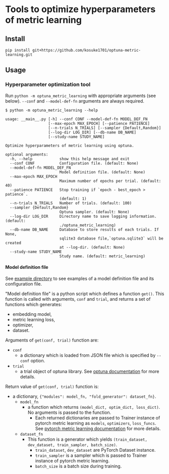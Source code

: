 # Tools to optimize hyperparameters of metric learning

## Install

```
pip install git+https://github.com/kosuke1701/optuna-metric-learning.git
```

## Usage
### Hyperparameter optimization tool

Run `python -m optuna_metric_learning` with appropriate arguments (see below).
`--conf` and `--model-def-fn` arguments are always required.

```
$ python -m optuna_metric_learning --help

usage: __main__.py [-h] --conf CONF --model-def-fn MODEL_DEF_FN
                   [--max-epoch MAX_EPOCH] [--patience PATIENCE]
                   [--n-trials N_TRIALS] [--sampler {Default,Random}]
                   [--log-dir LOG_DIR] [--db-name DB_NAME]
                   [--study-name STUDY_NAME]

Optimize hyperparameters of metric learning using optuna.

optional arguments:
  -h, --help            show this help message and exit
  --conf CONF           Configuration file. (default: None)
  --model-def-fn MODEL_DEF_FN
                        Model definition file. (default: None)
  --max-epoch MAX_EPOCH
                        Maximum number of epochs per trial. (default: 40)
  --patience PATIENCE   Stop training if `epoch - best_epoch > patience`.
                        (default: 1)
  --n-trials N_TRIALS   Number of trials. (default: 100)
  --sampler {Default,Random}
                        Optuna sampler. (default: None)
  --log-dir LOG_DIR     Directory name to save logging information. (default:
                        ./optuna_metric_learning)
  --db-name DB_NAME     Database to store results of each trials. If None,
                        sqlite3 database file,`optuna.sqlite3` will be created
                        at --log-dir. (default: None)
  --study-name STUDY_NAME
                        Study name. (default: metric_learning)
```

#### Model definition file

See [example directory](examples) to see examples of a model definition file and its configuration file.

"Model definition file" is a python script which defines a function `get()`. This function is called with arguments, `conf` and `trial`, and returns a set of functions which generates:

* embedding model,
* metric learning loss,
* optimizer,
* dataset.

Arguments of `get(conf, trial)` function are:

* `conf`
  - a dictionary which is loaded from JSON file which is specified by `--conf` option.
* `trial`
  - a trial object of optuna library. See [optuna documentation](https://optuna.readthedocs.io/en/stable/reference/trial.html) for more details.

Return value of `get(conf, trial)` function is:

* a dictionary, `{"modules": model_fn, "fold_generator": dataset_fn}`.
  - `model_fn`
    - a function which returns `(model_dict, optim_dict, loss_dict)`. No arguments is passed to the function.
      - Each returned dictionaries are passed to Trainer instance of pytorch metric learning as `models`, `optimizers`, `loss_funcs`. See [pytorch metric learning documentation](https://kevinmusgrave.github.io/pytorch-metric-learning/trainers/) for more details.
  - `dataset_fn`
    - This function is a generator which yields `(train_dataset, dev_dataset, train_sampler, batch_size)`.
      - `train_dataset`, `dev_dataset` are PyTorch Dataset instance.
      - `train_sampler` is a sampler which is passed to Trainer instance of pytorch metric learning.
      - `batch_size` is a batch size during training.
